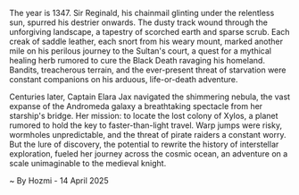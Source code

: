 
The year is 1347.  Sir Reginald, his chainmail glinting under the relentless sun, spurred his destrier onwards. The dusty track wound through the unforgiving landscape, a tapestry of scorched earth and sparse scrub.  Each creak of saddle leather, each snort from his weary mount, marked another mile on his perilous journey to the Sultan's court, a quest for a mythical healing herb rumored to cure the Black Death ravaging his homeland.  Bandits, treacherous terrain, and the ever-present threat of starvation were constant companions on his arduous, life-or-death adventure.

Centuries later, Captain Elara Jax navigated the shimmering nebula, the vast expanse of the Andromeda galaxy a breathtaking spectacle from her starship's bridge.  Her mission: to locate the lost colony of Xylos, a planet rumored to hold the key to faster-than-light travel.  Warp jumps were risky, wormholes unpredictable, and the threat of pirate raiders a constant worry.  But the lure of discovery, the potential to rewrite the history of interstellar exploration, fueled her journey across the cosmic ocean, an adventure on a scale unimaginable to the medieval knight.

~ By Hozmi - 14 April 2025
